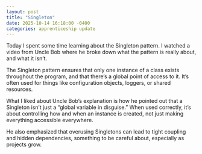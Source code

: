 ```yaml
---
layout: post
title: "Singleton"
date: 2025-10-14 16:18:00 -0400
categories: apprenticeship update
---
```


Today I spent some time learning about the Singleton pattern. I watched a video 
from Uncle Bob where he broke down what the pattern is really about, and what it
isn’t.

The Singleton pattern ensures that only one instance of a class exists
throughout the program, and that there’s a global point of access to it. It’s
often used for things like configuration objects, loggers, or shared resources.

What I liked about Uncle Bob’s explanation is how he pointed out that a 
Singleton isn’t just a “global variable in disguise.” When used correctly, it’s
about controlling how and when an instance is created, not just making
everything accessible everywhere.

He also emphasized that overusing Singletons can lead to tight coupling and 
hidden dependencies, something to be careful about, especially as projects grow.